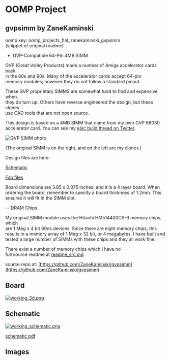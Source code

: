 # OOMP Project  
## gvpsimm  by ZaneKaminski  
  
oomp key: oomp_projects_flat_zanekaminski_gvpsimm  
(snippet of original readme)  
  
- GVP-Compatible 64-Pin 4MB SIMM  
  
GVP (Great Valley Products) made a number of Amiga accelerator cards back  
in the 80s and 90s. Many of the accelerator cards accept 64-pin  
memory modules; however they do not follow a standard pinout.  
  
These GVP proprietary SIMMS are somewhat hard to find and expensive when  
they do turn up. Others have reverse engineered the design, but these clones  
use CAD tools that are not open source.  
  
This design is based on a 4MB SIMM that came from my own GVP 68030  
accelerator card. You can see my [epic build thread on Twitter](https://twitter.com/TubeTimeUS/status/1154195947125002240).  
  
![GVP SIMM photo](https://github.com/schlae/gvpsimm/blob/master/images/gvpsimm.jpg)  
  
(The original SIMM is on the right, and on the left are my clones.)  
  
Design files are here:  
  
[Schematic](https://github.com/schlae/gvpsimm/blob/master/gvpsimm.pdf)  
  
[Fab files](https://github.com/schlae/gvpsimm/blob/master/fab/gvpsimm_rev1.zip)  
  
Board dimensions are 3.85 x 0.875 inches, and it is a 4 layer board. When  
ordering the board, remember to specify a board thickness of 1.2mm. This  
ensures it will fit in the SIMM slot.  
  
-- DRAM Chips  
  
My original SIMM module uses the Hitachi HM514400CS-6 memory chips, which  
are 1 Meg x 4 bit 60ns devices. Since there are eight memory chips, this  
results in a memory array of 1 Meg x 32 bit, or 4 megabytes. I have built and  
tested a large number of SIMMs with these chips and they all work fine.  
  
There exist a number of memory chips which I have no  
  full source readme at [readme_src.md](readme_src.md)  
  
source repo at: [https://github.com/ZaneKaminski/gvpsimm](https://github.com/ZaneKaminski/gvpsimm)  
## Board  
  
[![working_3d.png](working_3d_600.png)](working_3d.png)  
## Schematic  
  
[![working_schematic.png](working_schematic_600.png)](working_schematic.png)  
  
[schematic pdf](working_schematic.pdf)  
## Images  
